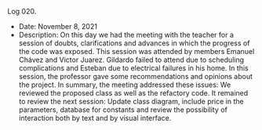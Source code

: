 Log 020.
- Date: November 8, 2021
- Description: On this day we had the meeting with the teacher for a session of doubts, clarifications and advances in which the progress of the code was exposed. This session was attended by members Emanuel Chávez and Victor Juarez. Gildardo failed to attend due to scheduling complications and Esteban due to electrical failures in his home. In this session, the professor gave some recommendations and opinions about the project. In summary, the meeting addressed these issues:  We reviewed the proposed class as well as the refactory code.  It remained to review the next session: Update class diagram, include price in the parameters, database for constants and review the possibility of interaction both by text and by visual interface.
